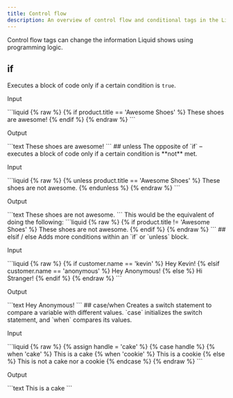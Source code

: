 ```yaml
---
title: Control flow
description: An overview of control flow and conditional tags in the Liquid template language.
---
```

Control flow tags can change the information Liquid shows using programming logic.
## if
Executes a block of code only if a certain condition is `true`.
<p class="code-label">Input</p>
```liquid
{% raw %}
{% if product.title == 'Awesome Shoes' %}
  These shoes are awesome!
{% endif %}
{% endraw %}
```
<p class="code-label">Output</p>
```text
These shoes are awesome!
```
## unless
The opposite of `if` – executes a block of code only if a certain condition is **not** met.
<p class="code-label">Input</p>
```liquid
{% raw %}
{% unless product.title == 'Awesome Shoes' %}
  These shoes are not awesome.
{% endunless %}
{% endraw %}
```
<p class="code-label">Output</p>
```text
These shoes are not awesome.
```
This would be the equivalent of doing the following:
```liquid
{% raw %}
{% if product.title != 'Awesome Shoes' %}
  These shoes are not awesome.
{% endif %}
{% endraw %}
```
## elsif / else
Adds more conditions within an `if` or `unless` block.
<p class="code-label">Input</p>
```liquid
{% raw %}
<!-- If customer.name = 'anonymous' -->
{% if customer.name == 'kevin' %}
  Hey Kevin!
{% elsif customer.name == 'anonymous' %}
  Hey Anonymous!
{% else %}
  Hi Stranger!
{% endif %}
{% endraw %}
```
<p class="code-label">Output</p>
```text
Hey Anonymous!
```
## case/when
Creates a switch statement to compare a variable with different values. `case` initializes the switch statement, and `when` compares its values.
<p class="code-label">Input</p>
```liquid
{% raw %}
{% assign handle = 'cake' %}
{% case handle %}
  {% when 'cake' %}
     This is a cake
  {% when 'cookie' %}
     This is a cookie
  {% else %}
     This is not a cake nor a cookie
{% endcase %}
{% endraw %}
```
<p class="code-label">Output</p>
```text
This is a cake
```